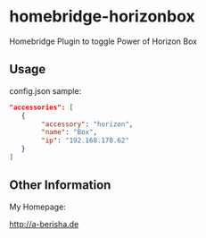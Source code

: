 # homebridge-horizonbox
Homebridge Plugin to toggle Power of Horizon Box

## Usage

config.json sample:

```json
"accessories": [
   {
       	"accessory": "horizon",
       	"name": "Box",
       	"ip": "192.168.178.62"
   }
]
```


## Other Information

My Homepage:

http://a-berisha.de

